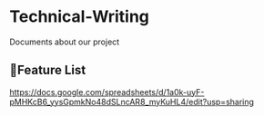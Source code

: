 # Technical-Writing
Documents about our project


## 📜Feature List
https://docs.google.com/spreadsheets/d/1a0k-uyF-pMHKcB6_yysGpmkNo48dSLncAR8_myKuHL4/edit?usp=sharing

